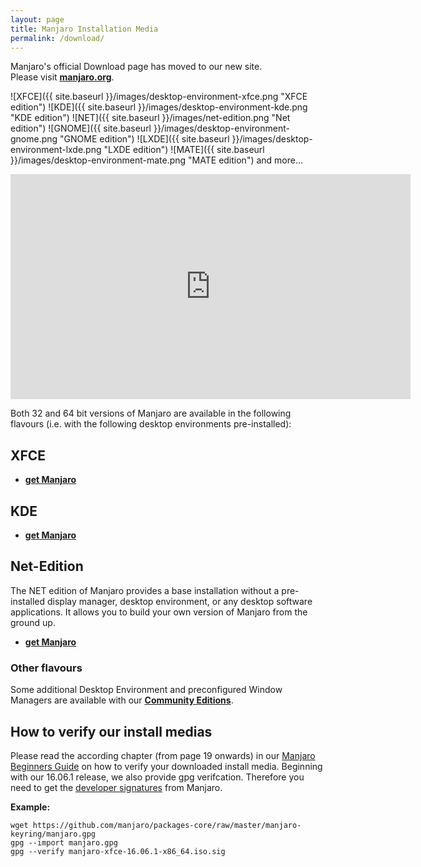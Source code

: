 ```yaml
---
layout: page
title: Manjaro Installation Media
permalink: /download/
---
```



Manjaro's official Download page has moved to our new site.  
Please visit [**manjaro.org**](https://manjaro.org/community-editions/).
  
  
 ![XFCE]({{ site.baseurl }}/images/desktop-environment-xfce.png "XFCE edition")
 ![KDE]({{ site.baseurl }}/images/desktop-environment-kde.png "KDE edition")
 ![NET]({{ site.baseurl }}/images/net-edition.png "Net edition")
 ![GNOME]({{ site.baseurl }}/images/desktop-environment-gnome.png "GNOME edition")
 ![LXDE]({{ site.baseurl }}/images/desktop-environment-lxde.png "LXDE edition")
 ![MATE]({{ site.baseurl }}/images/desktop-environment-mate.png "MATE edition")
and more...

<iframe width="640" height="360" src="https://www.youtube.com/embed/H4DKR5TeorQ" frameborder="0" allowfullscreen></iframe>

Both 32 and 64 bit versions of Manjaro are available in the following flavours (i.e. with the following desktop environments pre-installed):
  
  
## XFCE

  - [**get Manjaro**](https://manjaro.org/get-manjaro/)

## KDE

  - [**get Manjaro**](https://manjaro.org/get-manjaro/)

## Net-Edition

The NET edition of Manjaro provides a base installation without a pre-installed display manager, desktop environment, or any desktop software applications. It allows you to build your own version of Manjaro from the ground up.

  - [**get Manjaro**](https://manjaro.org/get-manjaro/)

### Other flavours

Some additional Desktop Environment and preconfigured Window Managers are available with our [**Community Editions**](https://manjaro.org/community-editions/).

## How to verify our install medias

Please read the according chapter (from page 19 onwards) in our [Manjaro Beginners Guide](https://sourceforge.net/projects/manjarolinux/files/release/16.06.1/manjaro-16.06.1-documentation.pdf) on how to verify your downloaded install media. Beginning with our 16.06.1 release, we also provide gpg verifcation. Therefore you need to get the [developer signatures](https://github.com/manjaro/packages-core/raw/master/manjaro-keyring/manjaro.gpg) from Manjaro.

**Example:**

```
wget https://github.com/manjaro/packages-core/raw/master/manjaro-keyring/manjaro.gpg
gpg --import manjaro.gpg
gpg --verify manjaro-xfce-16.06.1-x86_64.iso.sig
```
